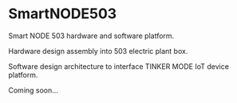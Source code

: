 # SmartNODE503
Smart NODE 503 hardware and software platform.

Hardware design assembly into 503 electric plant box. 

Software design architecture to interface TINKER MODE IoT device platform.

Coming soon...
